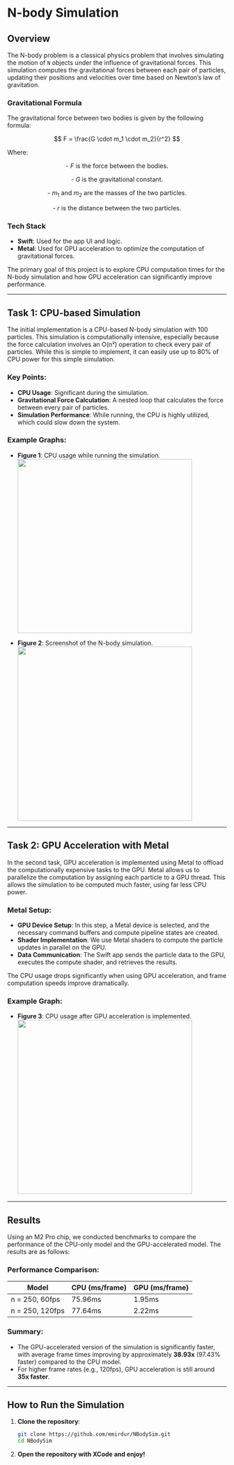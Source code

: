 # N-body Simulation

## Overview

The N-body problem is a classical physics problem that involves simulating the motion of `N` objects under the influence of gravitational forces. This simulation computes the gravitational forces between each pair of particles, updating their positions and velocities over time based on Newton’s law of gravitation.

### Gravitational Formula

The gravitational force between two bodies is given by the following formula:

$$
F = \frac{G \cdot m_1 \cdot m_2}{r^2}
$$

Where:

$$
\text{- } F \text{ is the force between the bodies.}
$$

$$
\text{- } G \text{ is the gravitational constant.}
$$

$$
\text{- } m_1 \text{ and } m_2 \text{ are the masses of the two particles.}
$$

$$
\text{- } r \text{ is the distance between the two particles.}
$$

### Tech Stack
- **Swift**: Used for the app UI and logic.
- **Metal**: Used for GPU acceleration to optimize the computation of gravitational forces.

The primary goal of this project is to explore CPU computation times for the N-body simulation and how GPU acceleration can significantly improve performance.

---

## Task 1: CPU-based Simulation

The initial implementation is a CPU-based N-body simulation with 100 particles. This simulation is computationally intensive, especially because the force calculation involves an O(n²) operation to check every pair of particles. While this is simple to implement, it can easily use up to 80% of CPU power for this simple simulation.

### Key Points:
- **CPU Usage**: Significant during the simulation.
- **Gravitational Force Calculation**: A nested loop that calculates the force between every pair of particles.
- **Simulation Performance**: While running, the CPU is highly utilized, which could slow down the system.

### Example Graphs:
- **Figure 1**: CPU usage while running the simulation.  
  <img src="https://github.com/user-attachments/assets/65547bb7-34ca-41a5-9973-faf0af8b18bc" width="400" />

- **Figure 2**: Screenshot of the N-body simulation.  
  <img src="https://github.com/user-attachments/assets/389f86e4-3fb9-474d-ae29-7295cd8d66bc" width="400" />

---

## Task 2: GPU Acceleration with Metal

In the second task, GPU acceleration is implemented using Metal to offload the computationally expensive tasks to the GPU. Metal allows us to parallelize the computation by assigning each particle to a GPU thread. This allows the simulation to be computed much faster, using far less CPU power.

### Metal Setup:
- **GPU Device Setup**: In this step, a Metal device is selected, and the necessary command buffers and compute pipeline states are created.
- **Shader Implementation**: We use Metal shaders to compute the particle updates in parallel on the GPU.
- **Data Communication**: The Swift app sends the particle data to the GPU, executes the compute shader, and retrieves the results.

The CPU usage drops significantly when using GPU acceleration, and frame computation speeds improve dramatically.

### Example Graph:
- **Figure 3**: CPU usage after GPU acceleration is implemented.  
  <img src="https://github.com/user-attachments/assets/dd5756f8-fb5f-4757-816d-3eac08cf6be6" width="400" />

---

## Results

Using an M2 Pro chip, we conducted benchmarks to compare the performance of the CPU-only model and the GPU-accelerated model. The results are as follows:

### Performance Comparison:

| Model | CPU (ms/frame) | GPU (ms/frame) |
|-------|----------------|----------------|
| n = 250, 60fps | 75.96ms | 1.95ms |
| n = 250, 120fps | 77.64ms | 2.22ms |

### Summary:
- The GPU-accelerated version of the simulation is significantly faster, with average frame times improving by approximately **38.93x** (97.43% faster) compared to the CPU model.
- For higher frame rates (e.g., 120fps), GPU acceleration is still around **35x faster**.

---

## How to Run the Simulation

1. **Clone the repository**:
   ```bash
   git clone https://github.com/emirdur/NBodySim.git
   cd NBodySim

2. **Open the repository with XCode and enjoy!**
